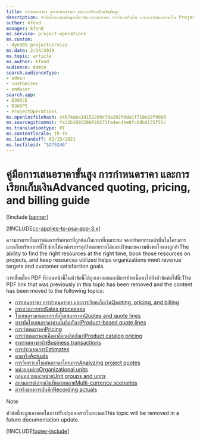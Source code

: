 ```yaml
---
title: การเสนอราคา การกำหนดราคา และการเรียกเก็บเงินขั้นสูง
description: หัวข้อนี้จะแสดงข้อมูลเกี่ยวกับการเสนอราคา การเรียกเก็บเงิน และการกำหนดราคาใน Project Service Automation
author: kfend
manager: kfend
ms.service: project-operations
ms.custom:
- dyn365-projectservice
ms.date: 2/14/2019
ms.topic: article
ms.author: kfend
audience: Admin
search.audienceType:
- admin
- customizer
- enduser
search.app:
- D365CE
- D365PS
- ProjectOperations
ms.openlocfilehash: c4674aba1d152289c78a202f9da1f710e28f9960
ms.sourcegitcommit: fa32b1893286f20271fa4ec4be8fc68bd135f53c
ms.translationtype: HT
ms.contentlocale: th-TH
ms.lasthandoff: 02/15/2021
ms.locfileid: "5275246"
---
```

# <a name="advanced-quoting-pricing-and-billing-guide"></a><span data-ttu-id="c0d5c-103">คู่มือการเสนอราคาขั้นสูง การกำหนดราคา และการเรียกเก็บเงิน</span><span class="sxs-lookup"><span data-stu-id="c0d5c-103">Advanced quoting, pricing, and billing guide</span></span>

[!include [banner](../../includes/psa-now-project-operations.md)]

[!INCLUDE[cc-applies-to-psa-app-3.x](../../includes/cc-applies-to-psa-app-3x.md)]

<span data-ttu-id="c0d5c-104">ความสามารถในการค้นหาทรัพยากรที่ถูกต้องในเวลาที่เหมาะสม จองทรัพยากรเหล่านั้นในโครงการ และเก็บทรัพยากรที่ใช้ ช่วยให้องค์กรบรรลุเป้าหมายรายได้และเป้าหมายความพึงพอใจของลูกค้า</span><span class="sxs-lookup"><span data-stu-id="c0d5c-104">The ability to find the right resources at the right time, book those resources on projects, and keep resources utilized helps organizations meet revenue targets and customer satisfaction goals.</span></span> 

<span data-ttu-id="c0d5c-105">การเชื่อมโยง PDF ที่ก่อนหน้านี้ในหัวข้อนี้ได้ถูกเอาออกและมีการย้ายเนื้อหาไปยังหัวข้อต่อไปนี้:</span><span class="sxs-lookup"><span data-stu-id="c0d5c-105">The PDF link that was previously in this topic has been removed and the content has been moved to the following topics:</span></span>

- [<span data-ttu-id="c0d5c-106">การเสนอราคา การกำหนดราคา และการเรียกเก็บเงิน</span><span class="sxs-lookup"><span data-stu-id="c0d5c-106">Quoting, pricing, and billing</span></span>](../quote-bill-price.md)
- [<span data-ttu-id="c0d5c-107">กระบวนการขาย</span><span class="sxs-lookup"><span data-stu-id="c0d5c-107">Sales processes</span></span>](../basic-sales-process.md)
- [<span data-ttu-id="c0d5c-108">ใบเสนอราคาและบรรทัดใบเสนอราคา</span><span class="sxs-lookup"><span data-stu-id="c0d5c-108">Quotes and quote lines</span></span>](../basic-quote-lines.md)
- [<span data-ttu-id="c0d5c-109">บรรทัดใบเสนอราคาตามโผลิตภัณฑ์</span><span class="sxs-lookup"><span data-stu-id="c0d5c-109">Product-based quote lines</span></span>](../product-based-quote-lines.md)
- [<span data-ttu-id="c0d5c-110">การกำหนดราคา</span><span class="sxs-lookup"><span data-stu-id="c0d5c-110">Pricing</span></span>](../basic-pricing.md)
- [<span data-ttu-id="c0d5c-111">การกำหนดราคาแค็ตตาล็อกผลิตภัณฑ์</span><span class="sxs-lookup"><span data-stu-id="c0d5c-111">Product catalog pricing</span></span>](../product-catalog-pricing.md)
- [<span data-ttu-id="c0d5c-112">ธุรกรรมทางธุรกิจ</span><span class="sxs-lookup"><span data-stu-id="c0d5c-112">Business transactions</span></span>](../basic-business-transactions.md)
- [<span data-ttu-id="c0d5c-113">การประมาณการ</span><span class="sxs-lookup"><span data-stu-id="c0d5c-113">Estimates</span></span>](../estimates.md)
- [<span data-ttu-id="c0d5c-114">ตามจริง</span><span class="sxs-lookup"><span data-stu-id="c0d5c-114">Actuals</span></span>](../actuals.md)
- [<span data-ttu-id="c0d5c-115">การวิเคราะห์ใบเสนอราคาโครงการ</span><span class="sxs-lookup"><span data-stu-id="c0d5c-115">Analyzing project quotes</span></span>](../basic-analyzing-quotes.md)
- [<span data-ttu-id="c0d5c-116">หน่วยองค์กร</span><span class="sxs-lookup"><span data-stu-id="c0d5c-116">Organizational units</span></span>](../advanced-organizational.md)
- [<span data-ttu-id="c0d5c-117">กลุ่มหน่วยและหน่วย</span><span class="sxs-lookup"><span data-stu-id="c0d5c-117">Unit groups and units</span></span>](../advanced-units.md)
- [<span data-ttu-id="c0d5c-118">สถานการณ์สกุลเงินที่หลากหลาย</span><span class="sxs-lookup"><span data-stu-id="c0d5c-118">Multi-currency scenarios</span></span>](../advanced-currency.md)
- [<span data-ttu-id="c0d5c-119">ค่าจริงของการบันทึก</span><span class="sxs-lookup"><span data-stu-id="c0d5c-119">Recording actuals</span></span>](../advanced-actuals.md)

> [!NOTE]
> <span data-ttu-id="c0d5c-120">หัวข้อนี้จะถูกเอาออกในการปรับปรุงเอกสารในอนาคต</span><span class="sxs-lookup"><span data-stu-id="c0d5c-120">This topic will be removed in a future documentation update.</span></span> 


[!INCLUDE[footer-include](../../includes/footer-banner.md)]